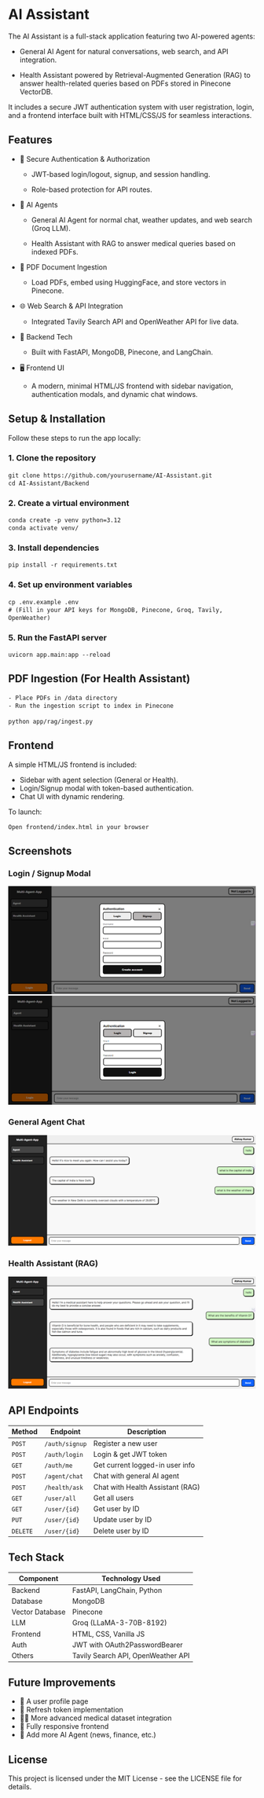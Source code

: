 # AI Assistant

The AI Assistant is a full-stack application featuring two AI-powered agents:

* General AI Agent for natural conversations, web search, and API integration.

* Health Assistant powered by Retrieval-Augmented Generation (RAG) to answer health-related queries based on PDFs stored in Pinecone VectorDB.

It includes a secure JWT authentication system with user registration, login, and a frontend interface built with HTML/CSS/JS for seamless interactions.

## Features

* 🔐 Secure Authentication & Authorization

    - JWT-based login/logout, signup, and session handling.

    - Role-based protection for API routes.

* 🤖 AI Agents

    - General AI Agent for normal chat, weather updates, and web search (Groq LLM).

    - Health Assistant with RAG to answer medical queries based on indexed PDFs.

* 📂 PDF Document Ingestion

    - Load PDFs, embed using HuggingFace, and store vectors in Pinecone.

* 🌐 Web Search & API Integration

    - Integrated Tavily Search API and OpenWeather API for live data.

* 💾 Backend Tech

    - Built with FastAPI, MongoDB, Pinecone, and LangChain.

* 🖥️ Frontend UI

    - A modern, minimal HTML/JS frontend with sidebar navigation, authentication modals, and dynamic chat windows.


## Setup & Installation

Follow these steps to run the app locally:

### 1. Clone the repository
``` 
git clone https://github.com/yourusername/AI-Assistant.git
cd AI-Assistant/Backend
```

### 2. Create a virtual environment
```
conda create -p venv python=3.12
conda activate venv/ 
```

### 3. Install dependencies
```
pip install -r requirements.txt
```

### 4. Set up environment variables
```
cp .env.example .env
# (Fill in your API keys for MongoDB, Pinecone, Groq, Tavily, OpenWeather)
```

### 5. Run the FastAPI server
```
uvicorn app.main:app --reload
```


## PDF Ingestion (For Health Assistant)
```
- Place PDFs in /data directory
- Run the ingestion script to index in Pinecone

python app/rag/ingest.py
```

## Frontend

A simple HTML/JS frontend is included:

* Sidebar with agent selection (General or Health).
* Login/Signup modal with token-based authentication.
* Chat UI with dynamic rendering.

To launch:
```
Open frontend/index.html in your browser
```

## Screenshots

### Login / Signup Modal
![Signup ](assets/image-1.png)
![Login](assets/image.png)

### General Agent Chat
![Agent](assets/image-2.png)

### Health Assistant (RAG)
![Health_Agent](assets/image-3.png)



## API Endpoints

| Method | Endpoint       | Description                      |
| ------ | -------------- | -------------------------------- |
| `POST` | `/auth/signup` | Register a new user              |
| `POST` | `/auth/login`  | Login & get JWT token            |
| `GET`  | `/auth/me`     | Get current logged-in user info  |
| `POST` | `/agent/chat`  | Chat with general AI agent       |
| `POST` | `/health/ask`  | Chat with Health Assistant (RAG) |
| `GET`  | `/user/all`    | Get all users                    |
| `GET`  | `/user/{id}`   | Get user by ID                   |
| `PUT`  | `/user/{id}`   | Update user by ID                |
| `DELETE`| `/user/{id}`   | Delete user by ID                | 



## Tech Stack

| Component       | Technology Used                    |
| --------------- | ---------------------------------- |
| Backend         | FastAPI, LangChain, Python         |
| Database        | MongoDB                            |
| Vector Database | Pinecone                           |
| LLM             | Groq (LLaMA-3-70B-8192)            |
| Frontend        | HTML, CSS, Vanilla JS              |
| Auth            | JWT with OAuth2PasswordBearer      |
| Others          | Tavily Search API, OpenWeather API |



## Future Improvements

- 👤 A user profile page
- 🔄 Refresh token implementation
- 🧑‍⚕️ More advanced medical dataset integration
- 📱 Fully responsive frontend
- 🧩 Add more AI Agent (news, finance, etc.)


## License

This project is licensed under the MIT License - see the LICENSE
 file for details.